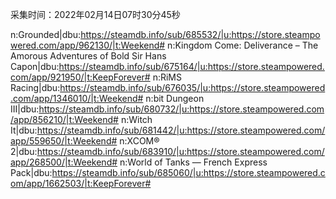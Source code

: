 采集时间：2022年02月14日07时30分45秒

n:Grounded|dbu:https://steamdb.info/sub/685532/|u:https://store.steampowered.com/app/962130/|t:Weekend#
n:Kingdom Come: Deliverance – The Amorous Adventures of Bold Sir Hans Capon|dbu:https://steamdb.info/sub/675164/|u:https://store.steampowered.com/app/921950/|t:KeepForever#
n:RiMS Racing|dbu:https://steamdb.info/sub/676035/|u:https://store.steampowered.com/app/1346010/|t:Weekend#
n:bit Dungeon III|dbu:https://steamdb.info/sub/680732/|u:https://store.steampowered.com/app/856210/|t:Weekend#
n:Witch It|dbu:https://steamdb.info/sub/681442/|u:https://store.steampowered.com/app/559650/|t:Weekend#
n:XCOM® 2|dbu:https://steamdb.info/sub/683910/|u:https://store.steampowered.com/app/268500/|t:Weekend#
n:World of Tanks — French Express Pack|dbu:https://steamdb.info/sub/685060/|u:https://store.steampowered.com/app/1662503/|t:KeepForever#
